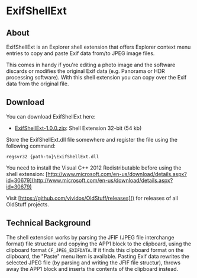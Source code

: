 # ExifShellExt #

## About ##

ExifShellExt is an Explorer shell extension that offers Explorer context menu entries to copy and paste Exif data from/to JPEG image files.

This comes in handy if you're editing a photo image and the software discards or modifies the original Exif data (e.g. Panorama or HDR processing software). With this shell extension you can copy over the Exif data from the original file.

## Download ##

You can download ExifShellExt here:

- [ExifShellExt-1.0.0.zip](https://github.com/vividos/OldStuff/releases/download/exifshellext-1.0.0/ExifShellExt-1.0.0.zip): Shell Extension 32-bit (54 kb)

Store the ExifShellExt.dll file somewhere and register the file using the following command:

`regsvr32 {path-to}\ExifShellExt.dll`

You need to install the Visual C++ 2012 Redistributable before using the shell extension:
[http://www.microsoft.com/en-us/download/details.aspx?id=30679](http://www.microsoft.com/en-us/download/details.aspx?id=30679)

Visit [https://github.com/vividos/OldStuff/releases]() for releases of all OldStuff projects.

## Technical Background ##

The shell extension works by parsing the JFIF (JPEG file interchange format) file structure and copying the APP1 block to the clipboard, using the clipboard format `CF_JPEG_EXIFDATA`. If it finds this clipboard format on the clipboard, the "Paste" menu item is available. Pasting Exif data rewrites the selected JPEG file (by parsing and writing the JFIF file structur), throws away the APP1 block and inserts the contents of the clipboard instead.
